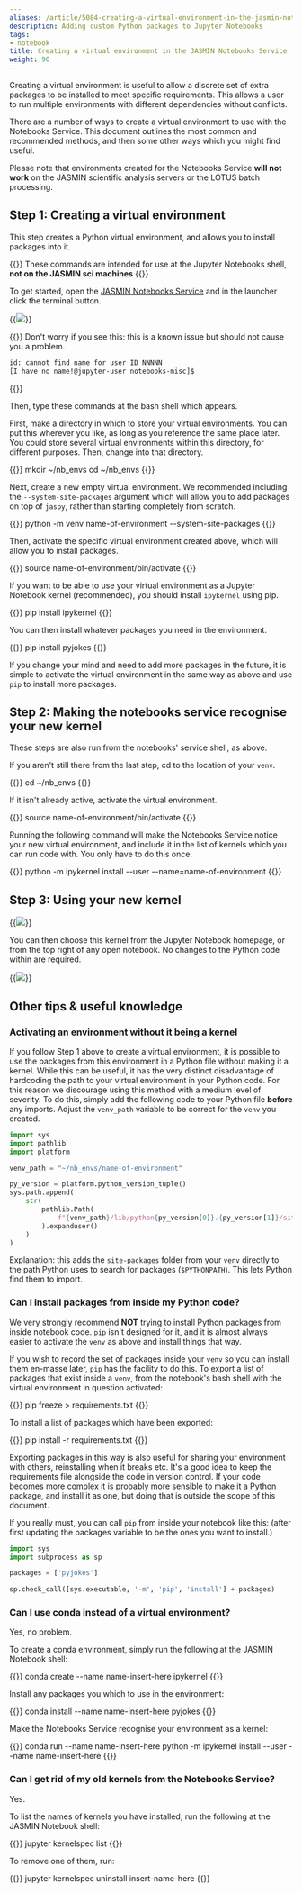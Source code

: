 ```yaml
---
aliases: /article/5084-creating-a-virtual-environment-in-the-jasmin-notebooks-service
description: Adding custom Python packages to Jupyter Notebooks
tags:
- notebook
title: Creating a virtual environment in the JASMIN Notebooks Service
weight: 90
---
```


Creating a virtual environment is useful to allow a discrete set of extra
packages to be installed to meet specific requirements. This allows a user to
run multiple environments with different dependencies without conflicts.

There are a number of ways to create a virtual environment to use with the
Notebooks Service. This document outlines the most common and recommended
methods, and then some other ways which you might find useful.

Please note that environments created for the Notebooks Service **will not work**
on the JASMIN scientific analysis servers or the LOTUS batch processing.

## Step 1: Creating a virtual environment

This step creates a Python virtual environment, and allows you to install
packages into it.

{{<alert type="danger">}}
These commands are intended for use at the Jupyter
Notebooks shell, **not on the JASMIN sci machines**
{{</alert>}}

To get started, open the [JASMIN Notebooks Service](https://notebooks.jasmin.ac.uk/)
and in the launcher click the terminal button.

{{<image src="/img/docs/creating-a-virtual-environment-in-the-jasmin-notebooks-service/notebook-terminal.png" caption="Opening the terminal">}}

{{<alert type="info">}}
Don't worry if you see this: this is a known issue but should not cause you a problem.

```txt
id: cannot find name for user ID NNNNN
[I have no name!@jupyter-user notebooks-misc]$ 
```
{{</alert>}}

Then, type these commands at the bash shell which appears.

First, make a directory in which to store your virtual environments. You can
put this wherever you like, as long as you reference the same place later. You
could store several virtual environments within this directory, for different
purposes. Then, change into that directory.

{{<command user="user" host="jupyter-user">}}
mkdir ~/nb_envs
cd ~/nb_envs
{{</command>}}

Next, create a new empty virtual environment. We recommended including the
`--system-site-packages` argument which will allow you to add packages on top
of `jaspy`, rather than starting completely from scratch.

{{<command user="user" host="jupyter-user">}}
python -m venv name-of-environment --system-site-packages
{{</command>}}

Then, activate the specific virtual environment created above, which will
allow you to install packages.

{{<command user="user" host="jupyter-user">}}
source name-of-environment/bin/activate
{{</command>}}

If you want to be able to use your virtual environment as a Jupyter Notebook
kernel (recommended), you should install `ipykernel` using pip.

{{<command user="user" host="jupyter-user">}}
pip install ipykernel
{{</command>}}

You can then install whatever packages you need in the environment.

{{<command user="user" host="jupyter-user">}}
pip install pyjokes
{{</command>}}

If you change your mind and need to add more packages in the future, it is
simple to activate the virtual environment in the same way as above and use
`pip` to install more packages.

## Step 2: Making the notebooks service recognise your new kernel

These steps are also run from the notebooks' service shell, as above.

If you aren't still there from the last step, cd to the location of your `venv`.

{{<command user="user" host="jupyter-user">}}
cd ~/nb_envs
{{</command>}}

If it isn't already active, activate the virtual environment.

{{<command user="user" host="jupyter-user">}}
    source name-of-environment/bin/activate
{{</command>}}

Running the following command will make the Notebooks Service notice your new
virtual environment, and include it in the list of kernels which you can run
code with. You only have to do this once.

{{<command user="user" host="jupyter-user">}}
python -m ipykernel install --user --name=name-of-environment
{{</command>}}

## Step 3: Using your new kernel

{{<image src="/img/docs/creating-a-virtual-environment-in-the-jasmin-notebooks-service/197739637-1e75ce45-c0de-49ec-b168-d2dc101ca7fe.png" caption="Select kernel, in this case: 'name-of-environment'" wrapper="col-6 mx-auto">}}

You can then choose this kernel from the Jupyter Notebook homepage, or from the top
right of any open notebook. No changes to the Python code within are required.

{{<image src="/img/docs/creating-a-virtual-environment-in-the-jasmin-notebooks-service/197740127-074abd6d-f0f2-4450-8c4c-232a5800137c.png" caption="Kernel name shown in notebook title tab">}}

## Other tips & useful knowledge

### Activating an environment without it being a kernel

If you follow Step 1 above to create a virtual environment, it is possible to
use the packages from this environment in a Python file without making it a
kernel. While this can be useful, it has the very distinct disadvantage of
hardcoding the path to your virtual environment in your Python code. For this
reason we discourage using this method with a medium level of severity. To do
this, simply add the following code to your Python file **before** any
imports. Adjust the `venv_path` variable to be correct for the `venv` you
created.

```python
import sys
import pathlib
import platform

venv_path = "~/nb_envs/name-of-environment"

py_version = platform.python_version_tuple()
sys.path.append(
    str(
        pathlib.Path(
            f"{venv_path}/lib/python{py_version[0]}.{py_version[1]}/site-packages/"
        ).expanduser()
    )
)
```

Explanation: this adds the `site-packages` folder from your `venv` directly to the
path Python uses to search for packages (`$PYTHONPATH`). This lets Python
find them to import.

### Can I install packages from inside my Python code?

We very strongly recommend **NOT** trying to install Python packages from
inside notebook code. `pip` isn't designed for it, and it is almost always
easier to activate the `venv` as above and install things that way.

If you wish to record the set of packages inside your `venv` so you can install
them en-masse later, `pip` has the facility to do this. To export a list of
packages that exist inside a `venv`, from the notebook's bash shell with the
virtual environment in question activated:

{{<command user="user" host="jupyter-user">}}
pip freeze > requirements.txt
{{</command>}}

To install a list of packages which have been exported:

{{<command user="user" host="jupyter-user">}}
pip install -r requirements.txt
{{</command>}}

Exporting packages in this way is also useful for sharing your environment
with others, reinstalling when it breaks etc. It's a good idea to keep the
requirements file alongside the code in version control. If your code becomes
more complex it is probably more sensible to make it a Python package, and
install it as one, but doing that is outside the scope of this document.

If you really must, you can call `pip` from inside your notebook like this:
(after first updating the packages variable to be the ones you want to
install.)

```python
import sys
import subprocess as sp

packages = ['pyjokes']

sp.check_call([sys.executable, '-m', 'pip', 'install'] + packages)
```

### Can I use conda instead of a virtual environment?

Yes, no problem.

To create a conda environment, simply run the following at the JASMIN
Notebook shell:

{{<command user="user" host="jupyter-user">}}
conda create --name name-insert-here ipykernel
{{</command>}}

Install any packages you which to use in the environment:

{{<command user="user" host="jupyter-user">}}
conda install --name name-insert-here pyjokes
{{</command>}}

Make the Notebooks Service recognise your environment as a kernel:

{{<command user="user" host="jupyter-user">}}
conda run --name name-insert-here python -m ipykernel install --user --name name-insert-here
{{</command>}}

### Can I get rid of my old kernels from the Notebooks Service?

Yes.

To list the names of kernels you have installed, run the following at the
JASMIN Notebook shell:

{{<command user="user" host="jupyter-user">}}
jupyter kernelspec list
{{</command>}}

To remove one of them, run:

{{<command user="user" host="jupyter-user">}}
jupyter kernelspec uninstall insert-name-here
{{</command>}}
